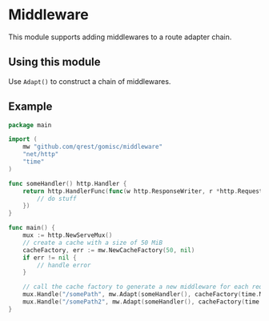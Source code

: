 # Middleware

This module supports adding middlewares to a route adapter chain.

## Using this module

Use `Adapt()` to construct a chain of middlewares.

## Example

```go
package main

import (
	mw "github.com/qrest/gomisc/middleware"
	"net/http"
	"time"
)

func someHandler() http.Handler {
	return http.HandlerFunc(func(w http.ResponseWriter, r *http.Request) {
		// do stuff
	})
}

func main() {
	mux := http.NewServeMux()
	// create a cache with a size of 50 MiB 
	cacheFactory, err := mw.NewCacheFactory(50, nil)
	if err != nil {
		// handle error
	}

	// call the cache factory to generate a new middleware for each request, so it shares its internal cache
	mux.Handle("/somePath", mw.Adapt(someHandler(), cacheFactory(time.Minute*5), mw.MaxBody5MiB()))
	mux.Handle("/somePath2", mw.Adapt(someHandler(), cacheFactory(time.Minute*10), mw.MaxBody5MiB()))
}
```
